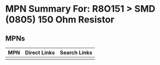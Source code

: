 



# MPN Summary For: R8O151 > SMD (0805) 150 Ohm Resistor

## MPNs
  

|MPN|Direct Links|Search Links|
| :--- | :--- | :--- |
||||
